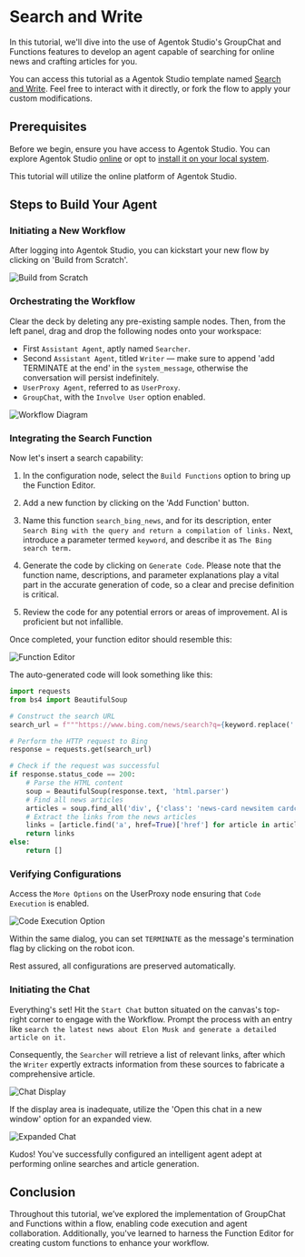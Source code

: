 # Search and Write

In this tutorial, we'll dive into the use of Agentok Studio's GroupChat and Functions features to develop an agent capable of searching for online news and crafting articles for you.

You can access this tutorial as a Agentok Studio template named [Search and Write](https://studio.agentok.ai/templates/udaciyj0xp325ye). Feel free to interact with it directly, or fork the flow to apply your custom modifications.

## Prerequisites

Before we begin, ensure you have access to Agentok Studio. You can explore Agentok Studio [online](https://studio.agentok.ai) or opt to [install it on your local system](https://github.com/hughlv/agentok/).

This tutorial will utilize the online platform of Agentok Studio.

## Steps to Build Your Agent

### Initiating a New Workflow

After logging into Agentok Studio, you can kickstart your new flow by clicking on 'Build from Scratch'.

![Build from Scratch](./img/build-from-scratch.png)

### Orchestrating the Workflow

Clear the deck by deleting any pre-existing sample nodes. Then, from the left panel, drag and drop the following nodes onto your workspace:

- First `Assistant Agent`, aptly named `Searcher`.
- Second `Assistant Agent`, titled `Writer` — make sure to append 'add TERMINATE at the end' in the `system_message`, otherwise the conversation will persist indefinitely.
- `UserProxy Agent`, referred to as `UserProxy`.
- `GroupChat`, with the `Involve User` option enabled.

![Workflow Diagram](./img/flow.png)

### Integrating the Search Function

Now let's insert a search capability:

1. In the configuration node, select the `Build Functions` option to bring up the Function Editor.

2. Add a new function by clicking on the 'Add Function' button.

3. Name this function `search_bing_news`, and for its description, enter `Search Bing with the query and return a compilation of links.` Next, introduce a parameter termed `keyword`, and describe it as `The Bing search term.`

4. Generate the code by clicking on `Generate Code`. Please note that the function name, descriptions, and parameter explanations play a vital part in the accurate generation of code, so a clear and precise definition is critical.

5. Review the code for any potential errors or areas of improvement. AI is proficient but not infallible.

Once completed, your function editor should resemble this:

![Function Editor](./img/function-editor.png)

The auto-generated code will look something like this:

```python
import requests
from bs4 import BeautifulSoup

# Construct the search URL
search_url = f"""https://www.bing.com/news/search?q={keyword.replace(' ', '+')}&form=QBN&pq={keyword.replace(' ', '+')}&sc=8-0&sp=-1&qs=n&sk="""

# Perform the HTTP request to Bing
response = requests.get(search_url)

# Check if the request was successful
if response.status_code == 200:
    # Parse the HTML content
    soup = BeautifulSoup(response.text, 'html.parser')
    # Find all news articles
    articles = soup.find_all('div', {'class': 'news-card newsitem cardcommon'})
    # Extract the links from the news articles
    links = [article.find('a', href=True)['href'] for article in articles]
    return links
else:
    return []
```

### Verifying Configurations

Access the `More Options` on the UserProxy node ensuring that `Code Execution` is enabled.

![Code Execution Option](./img/code-execution.png)

Within the same dialog, you can set `TERMINATE` as the message's termination flag by clicking on the robot icon.

Rest assured, all configurations are preserved automatically.

### Initiating the Chat

Everything's set! Hit the `Start Chat` button situated on the canvas's top-right corner to engage with the Workflow. Prompt the process with an entry like `search the latest news about Elon Musk and generate a detailed article on it.`

Consequently, the `Searcher` will retrieve a list of relevant links, after which the `Writer` expertly extracts information from these sources to fabricate a comprehensive article.

![Chat Display](./img/embed-chat.png)

If the display area is inadequate, utilize the 'Open this chat in a new window' option for an expanded view.

![Expanded Chat](./img/chat.png)

Kudos! You've successfully configured an intelligent agent adept at performing online searches and article generation.

## Conclusion

Throughout this tutorial, we’ve explored the implementation of GroupChat and Functions within a flow, enabling code execution and agent collaboration. Additionally, you've learned to harness the Function Editor for creating custom functions to enhance your workflow.
